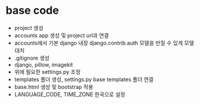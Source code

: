 # base code
- project 생성
- accounts app 생성 및 project url과 연결
- accounts에서 기본 django 내장 django.contrib.auth 모델을 만질 수 있게 모델 대치
- .gitignore 생성
- django, pillow, imagekit
- 위에 필요한 settings.py 조정
- templates 폴더 생성, settings.py base templates 폴더 연결
- base.html 생성 및 bootstrap 적용
- LANGUAGE_CODE, TIME_ZONE 한국으로 설정
